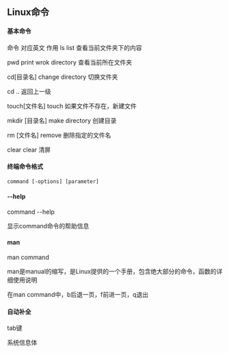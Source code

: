 ## Linux命令

#### 基本命令

命令											对应英文										作用
ls												 list												  查看当前文件夹下的内容

pwd											print wrok directory					查看当前所在文件夹

cd[目录名]								 change directory						  切换文件夹

cd ..																									返回上一级

touch[文件名]						   touch											  如果文件不存在，新建文件

mkdir [目录名]						  make directory							 创建目录

rm [文件名]							   remove										   删除指定的文件名

clear										   clear												清屏



#### 终端命令格式

`command [-options] [parameter]`



#### --help

command --help

显示command命令的帮助信息

#### man

man command

man是manual的缩写，是Linux提供的一个手册，包含绝大部分的命令，函数的详细使用说明

在man command中，b后退一页，f前进一页，q退出

#### 自动补全

tab键

系统信息体